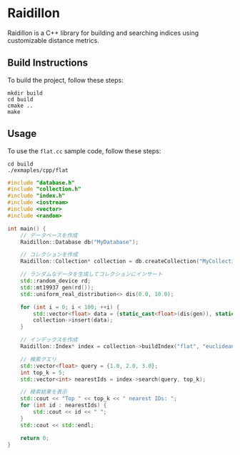 # Raidillon

Raidillon is a C++ library for building and searching indices using customizable distance metrics.

## Build Instructions

To build the project, follow these steps:
```
mkdir build
cd build
cmake ..
make
```

## Usage

To use the `flat.cc` sample code, follow these steps:
```
cd build
./exmaples/cpp/flat
```

```flat.cc
#include "database.h"
#include "collection.h"
#include "index.h"
#include <iostream>
#include <vector>
#include <random>

int main() {
    // データベースを作成
    Raidillon::Database db("MyDatabase");

    // コレクションを作成
    Raidillon::Collection* collection = db.createCollection("MyCollection");

    // ランダムなデータを生成してコレクションにインサート
    std::random_device rd;
    std::mt19937 gen(rd());
    std::uniform_real_distribution<> dis(0.0, 10.0);

    for (int i = 0; i < 100; ++i) {
        std::vector<float> data = {static_cast<float>(dis(gen)), static_cast<float>(dis(gen)), static_cast<float>(dis(gen))};
        collection->insert(data);
    }

    // インデックスを作成
    Raidillon::Index* index = collection->buildIndex("flat", "euclidean");

    // 検索クエリ
    std::vector<float> query = {1.0, 2.0, 3.0};
    int top_k = 5;
    std::vector<int> nearestIds = index->search(query, top_k);

    // 検索結果を表示
    std::cout << "Top " << top_k << " nearest IDs: ";
    for (int id : nearestIds) {
        std::cout << id << " ";
    }
    std::cout << std::endl;

    return 0;
}
```
